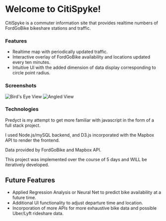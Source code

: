 # Welcome to CitiSpyke!

CitiSpyke is a commuter information site that provides realtime numbers of FordGoBike bikeshare stations and traffic.

### Features

+ Realtime map with periodically updated traffic.
+ Interactive overlay of FordGoBike availability and locations updated every ten minutes.
+ Intuitive UI with the added dimension of data display corresponding to circle point radius.

### Screenshots

![Bird's Eye View](https://github.com/traneric94/Predyct/blob/master/topdown.png)
![Angled View](https://github.com/traneric94/Predyct/blob/master/sideview.png)

### Technologies

Predyct is my attempt to get more familiar with javascript in the form of a full stack project. 

I used Node.js/mySQL backend, and D3.js incorporated with the Mapbox API to render the frontend.

Data provided by FordGoBike and Mapbox API.

This project was implemented over the course of 5 days and WILL be iteratively developed.


## Future Features

+ Applied Regression Analysis or Neural Net to predict bike availability at a future time.
+ Additional UI functionality to adjust departure time and location.
+ Incorporation of more APIs for more exhaustive bike data and possible Uber/Lyft rideshare data.
